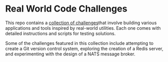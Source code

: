 # Real World Code Challenges

This repo contains a [collection of challenges](https://codingchallenges.fyi/challenges/intro)that involve building various applications and tools inspired by real-world utilities.
Each one comes with detailed instructions and scripts for testing solutions.

Some of the challenges featured in this collection include attempting to create a Git version control system, exploring the creation of a Redis server, and experimenting with the design of a NATS message broker.
